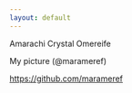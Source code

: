 ```yaml
---
layout: default
---
```


Amarachi Crystal Omereife
<br>

My picture (@marameref)
<br>

https://github.com/marameref

